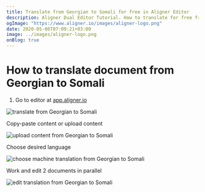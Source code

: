 ```yaml
---
title: Translate from Georgian to Somali for free in Aligner Editor
description: Aligner Dual Editor Tutorial. How to translate for free from Georgian to Somali. Aligner is multilingual document management platform. 
ogImage: "https://www.aligner.io/images/aligner-logo.png"
date: 2020-05-06T07:09:21+03:00
image: ../images/aligner-logo.png
onBlog: true
---
```


# How to translate document from Georgian to Somali

1. Go to editor at [app.aligner.io](https://app.aligner.io "Aligner App web page")

![translate from Georgian to Somali](../aligner-blank-editor.png "translate from Georgian to Somali")

Copy-paste content or upload content

![upload content from Georgian to Somali](../aligner-uploaded-document.png "upload content from Georgian to Somali")

Choose desired language

![choose machine translation from Georgian to Somali](../aligner-language-dropdown.png "choose machine translation from Georgian to Somali")

Work and edit 2 documents in parallel

![edit translation from Georgian to Somali](../aligner-double-sitded-editor.png "edit translation from Georgian to Somali")

